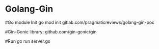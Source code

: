 # Golang-Gin
#Go module Init
go mod init gitlab.com/pragmaticreviews/golang-gin-poc

#Gin-Gonic library: github.com/gin-gonic/gin

#Run
go run server.go

